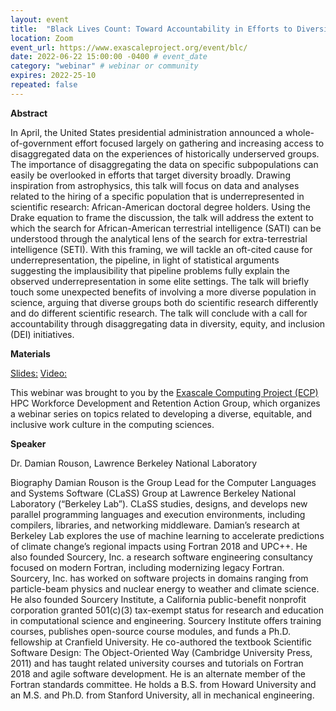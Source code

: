 ```yaml
---
layout: event
title:  "Black Lives Count: Toward Accountability in Efforts to Diversify Computing"
location: Zoom
event_url: https://www.exascaleproject.org/event/blc/
date: 2022-06-22 15:00:00 -0400 # event_date
category: "webinar" # webinar or community
expires: 2022-25-10
repeated: false
---
```


**Abstract**

In April, the United States presidential administration announced a whole-of-government effort focused 
largely on gathering and increasing access to disaggregated data on the experiences of historically 
underserved groups. The importance of disaggregating the data on specific subpopulations can easily 
be overlooked in efforts that target diversity broadly. Drawing inspiration from astrophysics, this talk 
will focus on data and analyses related to the hiring of a specific population that is underrepresented in 
scientific research: African-American doctoral degree holders. Using the Drake equation to frame the discussion, 
the talk will address the extent to which the search for African-American terrestrial intelligence (SATI) can be 
understood through the analytical lens of the search for extra-terrestrial intelligence (SETI). With this framing, 
we will tackle an oft-cited cause for underrepresentation, the pipeline, in light of statistical arguments suggesting 
the implausibility that pipeline problems fully explain the observed underrepresentation in some elite settings. 
The talk will briefly touch some unexpected benefits of involving a more diverse population in science, arguing that 
diverse groups both do scientific research differently and do different scientific research. The talk will conclude 
with a call for accountability through disaggregating data in diversity, equity, and inclusion (DEI) initiatives.

**Materials** 

[Slides:](https://www.exascaleproject.org/wp-content/uploads/2022/09/Black-Lives-Count.pdf)
[Video:]( https://youtu.be/TJgsPu7W8tI)


This webinar was brought to you by the
[Exascale Computing Project (ECP)](https://ideas-productivity.us16.list-manage.com/track/click?u=5438ff2caf2456f6ec49ebfbf&id=107f85ed45&e=190d9f9272) 
HPC Workforce Development and Retention Action Group, which organizes a webinar series on topics related to developing a diverse, equitable, and inclusive 
work culture in the computing sciences.

**Speaker**

Dr. Damian Rouson, Lawrence Berkeley National Laboratory

Biography
Damian Rouson is the Group Lead for the Computer Languages and Systems Software (CLaSS) Group at Lawrence Berkeley National 
Laboratory (“Berkeley Lab”). CLaSS studies, designs, and develops new parallel programming languages and execution environments, 
including compilers, libraries, and networking middleware. Damian’s research at Berkeley Lab explores the use of machine learning to 
accelerate predictions of climate change’s regional impacts using Fortran 2018 and UPC++. He also founded Sourcery, Inc. a research 
software engineering consultancy focused on modern Fortran, including modernizing legacy Fortran. Sourcery, Inc. has worked on software 
projects in domains ranging from particle-beam physics and nuclear energy to weather and climate science. He also founded Sourcery Institute, 
a California public-benefit nonprofit corporation granted 501(c)(3) tax-exempt status for research and education in computational science 
and engineering. Sourcery Institute offers training courses, publishes open-source course modules, and funds a Ph.D. fellowship at Cranfield 
University. He co-authored the textbook Scientific Software Design: The Object-Oriented Way (Cambridge University Press, 2011) and has taught 
related university courses and tutorials on Fortran 2018 and agile software development. He is an alternate member of the Fortran standards 
committee. He holds a B.S. from Howard University and an M.S. and Ph.D. from Stanford University, all in mechanical engineering.

